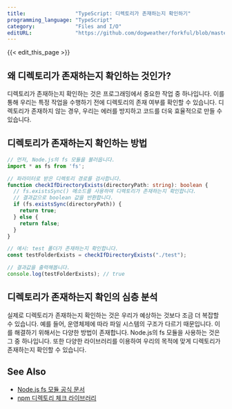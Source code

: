 ```yaml
---
title:                "TypeScript: 디렉토리가 존재하는지 확인하기"
programming_language: "TypeScript"
category:             "Files and I/O"
editURL:              "https://github.com/dogweather/forkful/blob/master/content/ko/typescript/checking-if-a-directory-exists.md"
---
```


{{< edit_this_page >}}

## 왜 디렉토리가 존재하는지 확인하는 것인가?

디렉토리가 존재하는지 확인하는 것은 프로그래밍에서 중요한 작업 중 하나입니다. 이를 통해 우리는 특정 작업을 수행하기 전에 디렉토리의 존재 여부를 확인할 수 있습니다. 디렉토리가 존재하지 않는 경우, 우리는 에러를 방지하고 코드를 더욱 효율적으로 만들 수 있습니다.

## 디렉토리가 존재하는지 확인하는 방법

```TypeScript
// 먼저, Node.js의 fs 모듈을 불러옵니다.
import * as fs from 'fs';

// 파라미터로 받은 디렉토리 경로를 검사합니다.
function checkIfDirectoryExists(directoryPath: string): boolean {
  // fs.existsSync() 메소드를 사용하여 디렉토리가 존재하는지 확인합니다.
  // 결과값으로 boolean 값을 반환합니다.
  if (fs.existsSync(directoryPath)) {
    return true;
  } else {
    return false;
  }
}

// 예시: test 폴더가 존재하는지 확인합니다.
const testFolderExists = checkIfDirectoryExists("./test");

// 결과값을 출력해봅니다.
console.log(testFolderExists); // true 
```

## 디렉토리가 존재하는지 확인의 심층 분석

실제로 디렉토리가 존재하는지 확인하는 것은 우리가 예상하는 것보다 조금 더 복잡할 수 있습니다. 예를 들어, 운영체제에 따라 파일 시스템의 구조가 다르기 때문입니다. 이를 해결하기 위해서는 다양한 방법이 존재합니다. Node.js의 fs 모듈을 사용하는 것은 그 중 하나입니다. 또한 다양한 라이브러리를 이용하여 우리의 목적에 맞게 디렉토리가 존재하는지 확인할 수 있습니다.

## See Also

- [Node.js fs 모듈 공식 문서](https://nodejs.org/api/fs.html)
- [npm 디렉토리 체크 라이브러리](https://www.npmjs.com/package/directory-exists)
